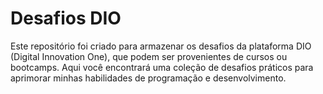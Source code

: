 # Desafios DIO

Este repositório foi criado para armazenar os desafios da plataforma DIO (Digital Innovation One), que podem ser provenientes de cursos ou bootcamps. Aqui você encontrará uma coleção de desafios práticos para aprimorar minhas habilidades de programação e desenvolvimento.